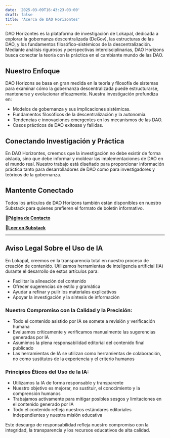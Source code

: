 ```yaml
---
date: '2025-03-09T16:43:23-03:00'
draft: false
title: 'Acerca de DAO Horizontes'
---
```


DAO Horizontes es la plataforma de investigación de Lokapal, dedicada a explorar la gobernanza descentralizada (DeGov), las estructuras de las DAO, y los fundamentos filosófico-sistémicos de la descentralización. Mediante análisis rigurosos y perspectivas interdisciplinarias, DAO Horizons busca conectar la teoría con la práctica en el cambiante mundo de las DAO.

## Nuestro Enfoque
DAO Horizons se basa en gran medida en la teoría y filosofía de sistemas para examinar cómo la gobernanza descentralizada puede estructurarse, mantenerse y evolucionar eficazmente. Nuestra investigación profundiza en:
- Modelos de gobernanza y sus implicaciones sistémicas.
- Fundamentos filosóficos de la descentralización y la autonomía.
- Tendencias e innovaciones emergentes en los mecanismos de las DAO.
- Casos prácticos de DAO exitosas y fallidas.

## Conectando Investigación y Práctica
En DAO Horizontes, creemos que la investigación no debe existir de forma aislada, sino que debe informar y moldear las implementaciones de DAO en el mundo real. Nuestro trabajo está diseñado para proporcionar información práctica tanto para desarrolladores de DAO como para investigadores y teóricos de la gobernanza.

## Mantente Conectado
Todos los artículos de DAO Horizons también están disponibles en nuestro Substack para quienes prefieren el formato de boletín informativo.

🔹[**Página de Contacto**](../contacto/)

🔹[**Leer en Substack**](https://lokapal2.substack.com/)

---

## Aviso Legal Sobre el Uso de IA

En Lokapal, creemos en la transparencia total en nuestro proceso de creación de contenido. Utilizamos herramientas de inteligencia artificial (IA) durante el desarrollo de estos artículos para:

- Facilitar la alineación del contenido
- Ofrecer sugerencias de estilo y gramática
- Ayudar a refinar y pulir los materiales explicativos
- Apoyar la investigación y la síntesis de información

### **Nuestro Compromiso con la Calidad y la Precisión:**

- Todo el contenido asistido por IA se somete a revisión y verificación humana
- Evaluamos críticamente y verificamos manualmente las sugerencias generadas por IA
- Asumimos la plena responsabilidad editorial del contenido final publicado
- Las herramientas de IA se utilizan como herramientas de colaboración, no como sustitutos de la experiencia y el criterio humanos

### **Principios Éticos del Uso de la IA:**

- Utilizamos la IA de forma responsable y transparente
- Nuestro objetivo es mejorar, no sustituir, el conocimiento y la comprensión humanos
- Trabajamos activamente para mitigar posibles sesgos y limitaciones en el contenido generado por IA
- Todo el contenido refleja nuestros estándares editoriales independientes y nuestra misión educativa

Este descargo de responsabilidad refleja nuestro compromiso con la integridad, la transparencia y los recursos educativos de alta calidad.

